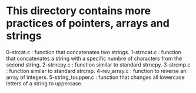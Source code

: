 # This directory contains more practices of pointers, arrays and strings
0-strcat.c : function that concatenates two strings.
1-strncat.c : function that concatenates a string with a specific numbre of characters from the second string.
2-strncpy.c : function similar to standard strncpy.
3-strcmp.c : function similar to standard strcmp.
4-rev_array.c : function to reverse an array of integers.
5-string_toupper.c : function that changes all lowercase letters of a string to uppercase.
